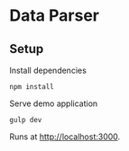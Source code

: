 Data Parser
=================

## Setup ##

Install dependencies

	npm install

Serve demo application

	gulp dev

Runs at [http://localhost:3000](http://localhost:3000).
